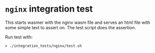 # `nginx` integration test


This starts wasmer with the nginx wasm file and serves an html
file with some simple text to assert on. The test script does 
the assertion.

Run test with: 

```
> ./integration_tests/nginx/test.sh
```
